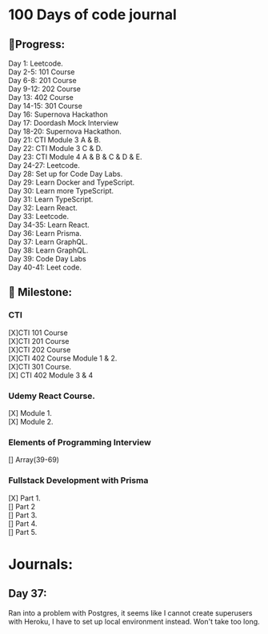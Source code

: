 # 100 Days of code journal 



## 🏃Progress:  
Day 1: Leetcode.  
Day 2-5: 101 Course  
Day 6-8: 201 Course  
Day 9-12: 202 Course  
Day 13: 402 Course  
Day 14-15: 301 Course  
Day 16: Supernova Hackathon  
Day 17: Doordash Mock Interview  
Day 18-20: Supernova Hackathon.  
Day 21: CTI Module 3 A & B.  
Day 22: CTI Module 3 C & D.  
Day 23: CTI Module 4 A & B & C & D & E.  
Day 24-27: Leetcode.  
Day 28: Set up for Code Day Labs.  
Day 29: Learn Docker and TypeScript.  
Day 30: Learn more TypeScript.   
Day 31: Learn TypeScript.  
Day 32: Learn React.  
Day 33: Leetcode.  
Day 34-35: Learn React.  
Day 36: Learn Prisma.  
Day 37: Learn GraphQL.  
Day 38: Learn GraphQL.  
Day 39: Code Day Labs  
Day 40-41: Leet code.


## 🎯 Milestone:  
### CTI 
[X]CTI 101 Course  
[X]CTI 201 Course  
[X]CTI 202 Course  
[X]CTI 402 Course Module 1 & 2.   
[X]CTI 301 Course.  
[X] CTI 402 Module 3 & 4  

### Udemy React Course.  
[X] Module 1.  
[X] Module 2.  


### Elements of Programming Interview
[] Array(39-69)

### Fullstack Development with Prisma
[X] Part 1.  
[] Part 2  
[] Part 3.  
[] Part 4.  
[] Part 5.  


# Journals:

## Day 37:
Ran into a problem with Postgres, it seems like I cannot create superusers with Heroku, I have to set up local environment instead. Won't take too long.
